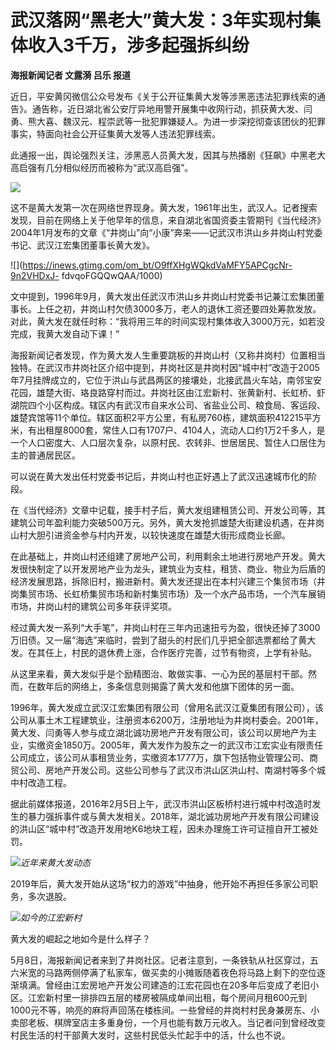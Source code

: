 # 武汉落网“黑老大”黄大发：3年实现村集体收入3千万，涉多起强拆纠纷

**海报新闻记者 文露漪 吕乐 报道**

近日，平安黄冈微信公众号发布《关于公开征集黄大发等涉黑恶违法犯罪线索的通告》。通告称，近日湖北省公安厅异地用警开展集中收网行动，抓获黄大发、闫勇、熊大喜、魏汉元、程崇武等一批犯罪嫌疑人。为进一步深挖彻查该团伙的犯罪事实，特面向社会公开征集黄大发等人违法犯罪线索。

此通报一出，舆论强烈关注，涉黑恶人员黄大发，因其与热播剧《狂飙》中黑老大高启强有几分相似经历而被称为“武汉高启强”。

![](https://inews.gtimg.com/om_bt/OeLM0BDUfpXlmkvcXAlQF1I_hQOYrR5yQLJRAByKJ5ILwAA/0)

这不是黄大发第一次在网络世界现身。黄大发，1961年出生，武汉人。记者搜索发现，目前在网络上关于他早年的信息，来自湖北省国资委主管期刊《当代经济》2004年1月发布的文章《“井岗山”向“小康”奔来——记武汉市洪山乡井岗山村党委书记、武汉江宏集团董事长黄大发》。

![](https://inews.gtimg.com/om_bt/O9ffXHgWQkdVaMFY5APCgcNr-9n2VHDxJ-
fdvqoFGQQwQAA/1000)

文中提到，1996年9月，黄大发出任武汉市洪山乡井岗山村党委书记兼江宏集团董事长。上任之初，井岗山村欠债3000多万，老人的退休工资还要四处筹款发放。对此，黄大发在就任时称：“我将用三年的时间实现村集体收入3000万元，如若没完成，我黄大发自动下课！”

海报新闻记者发现，作为黄大发人生重要跳板的井岗山村（又称井岗村）位置相当独特。在武汉市井岗社区介绍中提到，井岗社区是井岗村因“城中村”改造于2005年7月挂牌成立的，它位于洪山与武昌两区的接壤处，北接武昌火车站，南邻宝安花园，雄楚大街、珞良路穿村而过。井岗社区由江宏新村、张黄新村、长虹桥、虾湖院四个小区构成。辖区内有武汉市自来水公司、省盐业公司、粮食局、客运段、雄楚宾馆等11个单位。辖区面积2平方公里，有私房760栋，建筑面积412215平方米，有出租屋8000套，常住人口有1707户、4104人，流动人口约1万2千多人，是一个人口密度大、人口层次复杂，以原村民、农转非、世居居民、暂住人口居住为主的普通居民区。

可以说在黄大发出任村党委书记后，井岗山村也正好遇上了武汉迅速城市化的阶段。

在《当代经济》文章中记载，接手村子后，黄大发组建租赁公司、开发公司等，其建筑公司年盈利能力突破500万元。另外，黄大发抢抓雄楚大街建设机遇，在井岗山村大胆引进资金参与村内开发，以较快速度在雄楚大街形成商业长廊。

在此基础上，井岗山村还组建了房地产公司，利用剩余土地进行房地产开发。黄大发很快制定了以开发房地产业为龙头，建筑业为支柱，租赁、商业、物业为后盾的经济发展思路，拆除旧村，搬进新村。黄大发还提出在本村兴建三个集贸市场（井岗集贸市场、长虹桥集贸市场和新村集贸市场）及一个水产品市场，一个汽车展销市场，井岗山村的建筑公司多年获评奖项。

经过黄大发一系列“大手笔”，井岗山村在三年内迅速扭亏为盈，很快还掉了3000万旧债。又一届“海选”来临时，尝到了甜头的村民们几乎把全部选票都给了黄大发。在其任上，村民的退休费上涨，合作医疗完善，过节有物资，上学有补贴。

从这里来看，黄大发似乎是个励精图治、敢做实事、一心为民的基层村干部。然而，在数年后的网络上，多条信息则揭露了黄大发和他旗下团体的另一面。

1996年，黄大发成立武汉江宏集团有限公司（曾用名武汉江夏集团有限公司），该公司从事土木工程建筑业，注册资本6200万，注册地址为井岗村委会。2001年，黄大发、闫勇等人参与成立湖北诚功房地产开发有限公司，该公司以房地产为主业，实缴资金1850万。2005年，黄大发作为股东之一的武汉市江宏实业有限责任公司成立，该公司从事租赁业务，实缴资本1777万，旗下包括物业管理公司、商贸公司、房地产开发公司。这些公司参与了武汉市洪山区洪山村、南湖村等多个城中村改造工程。

据此前媒体报道，2016年2月5日上午，武汉市洪山区板桥村进行城中村改造时发生的暴力强拆事件或与黄大发相关。2018年，湖北诚功房地产开发有限公司建设的洪山区“城中村”改造开发用地K6地块工程，因未办理施工许可证擅自开工被处罚。

![](https://inews.gtimg.com/om_bt/O4Py5p_iQPB8Fp8ROsCXGbM8PXg7TXpfUtCrjzCDPkCAkAA/1000)_近年来黄大发动态_

2019年后，黄大发开始从这场“权力的游戏”中抽身，他开始不再担任多家公司职务，多次退股。

![](https://inews.gtimg.com/om_bt/OkaOFFV9AnuwXUWauwj72SnEbamnNS1GGM1F3D-qKdXg8AA/1000)_如今的江宏新村_

黄大发的崛起之地如今是什么样子？

5月8日，海报新闻记者来到了井岗社区。记者注意到，一条铁轨从社区穿过，五六米宽的马路两侧停满了私家车，做买卖的小摊贩随着夜色将马路上剩下的空位逐渐填满。曾经由江宏房地产开发公司建造的江宏花园也在20多年后变成了老旧小区。江宏新村里一排排四五层的楼房被隔成单间出租，每个房间月租600元到1000元不等，响亮的麻将声回荡在楼栋间。一些曾经的井岗村村民身兼房东、小卖部老板、棋牌室店主多重身份，一个月也能有数万元收入。当记者问到曾经改变村民生活的村干部黄大发时，这些村民低头忙起手中的活，什么也不说。

